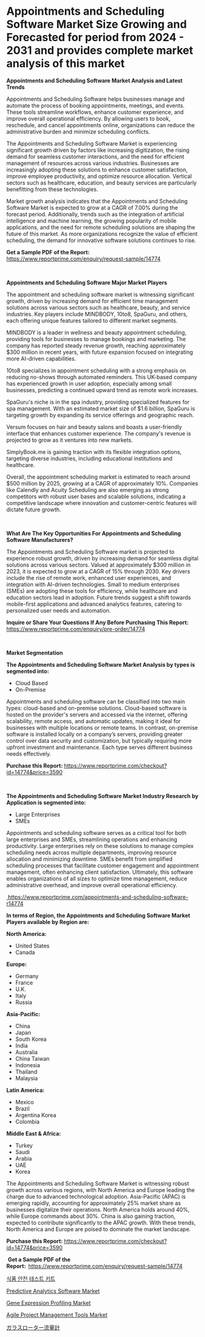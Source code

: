 <p><h1>Appointments and Scheduling Software Market Size Growing and Forecasted for period from 2024 - 2031 and provides complete market analysis of this market</h1></p><p><strong>Appointments and Scheduling Software Market Analysis and Latest Trends</strong></p>
<p><p>Appointments and Scheduling Software helps businesses manage and automate the process of booking appointments, meetings, and events. These tools streamline workflows, enhance customer experience, and improve overall operational efficiency. By allowing users to book, reschedule, and cancel appointments online, organizations can reduce the administrative burden and minimize scheduling conflicts.</p><p>The Appointments and Scheduling Software Market is experiencing significant growth driven by factors like increasing digitization, the rising demand for seamless customer interactions, and the need for efficient management of resources across various industries. Businesses are increasingly adopting these solutions to enhance customer satisfaction, improve employee productivity, and optimize resource allocation. Vertical sectors such as healthcare, education, and beauty services are particularly benefitting from these technologies.</p><p>Market growth analysis indicates that the Appointments and Scheduling Software Market is expected to grow at a CAGR of 7.00% during the forecast period. Additionally, trends such as the integration of artificial intelligence and machine learning, the growing popularity of mobile applications, and the need for remote scheduling solutions are shaping the future of this market. As more organizations recognize the value of efficient scheduling, the demand for innovative software solutions continues to rise.</p></p>
<p><strong>Get a Sample PDF of the Report:&nbsp;</strong> <a href="https://www.reportprime.com/enquiry/request-sample/14774">https://www.reportprime.com/enquiry/request-sample/14774</a></p>
<p>&nbsp;</p>
<p><strong>Appointments and Scheduling Software Major Market Players</strong></p>
<p><p>The appointment and scheduling software market is witnessing significant growth, driven by increasing demand for efficient time management solutions across various sectors such as healthcare, beauty, and service industries. Key players include MINDBODY, 10to8, SpaGuru, and others, each offering unique features tailored to different market segments.</p><p>MINDBODY is a leader in wellness and beauty appointment scheduling, providing tools for businesses to manage bookings and marketing. The company has reported steady revenue growth, reaching approximately $300 million in recent years, with future expansion focused on integrating more AI-driven capabilities.</p><p>10to8 specializes in appointment scheduling with a strong emphasis on reducing no-shows through automated reminders. This UK-based company has experienced growth in user adoption, especially among small businesses, predicting a continued upward trend as remote work increases.</p><p>SpaGuru's niche is in the spa industry, providing specialized features for spa management. With an estimated market size of $1.6 billion, SpaGuru is targeting growth by expanding its service offerings and geographic reach.</p><p>Versum focuses on hair and beauty salons and boasts a user-friendly interface that enhances customer experience. The company's revenue is projected to grow as it ventures into new markets.</p><p>SimplyBook.me is gaining traction with its flexible integration options, targeting diverse industries, including educational institutions and healthcare.</p><p>Overall, the appointment scheduling market is estimated to reach around $500 million by 2025, growing at a CAGR of approximately 10%. Companies like Calendly and Acuity Scheduling are also emerging as strong competitors with robust user bases and scalable solutions, indicating a competitive landscape where innovation and customer-centric features will dictate future growth.</p></p>
<p>&nbsp;</p>
<p><strong>What Are The Key Opportunities For Appointments and Scheduling Software Manufacturers?</strong></p>
<p><p>The Appointments and Scheduling Software market is projected to experience robust growth, driven by increasing demand for seamless digital solutions across various sectors. Valued at approximately $300 million in 2023, it is expected to grow at a CAGR of 15% through 2030. Key drivers include the rise of remote work, enhanced user experiences, and integration with AI-driven technologies. Small to medium enterprises (SMEs) are adopting these tools for efficiency, while healthcare and education sectors lead in adoption. Future trends suggest a shift towards mobile-first applications and advanced analytics features, catering to personalized user needs and automation.</p></p>
<p><strong>Inquire or Share Your Questions If Any Before Purchasing This Report:</strong> <a href="https://www.reportprime.com/enquiry/pre-order/14774">https://www.reportprime.com/enquiry/pre-order/14774</a></p>
<p>&nbsp;</p>
<p><strong>Market Segmentation</strong></p>
<p><strong>The Appointments and Scheduling Software Market Analysis by types is segmented into:</strong></p>
<p><ul><li>Cloud Based</li><li>On-Premise</li></ul></p>
<p><p>Appointments and scheduling software can be classified into two main types: cloud-based and on-premise solutions. Cloud-based software is hosted on the provider's servers and accessed via the internet, offering scalability, remote access, and automatic updates, making it ideal for businesses with multiple locations or remote teams. In contrast, on-premise software is installed locally on a company’s servers, providing greater control over data security and customization, but typically requiring more upfront investment and maintenance. Each type serves different business needs effectively.</p></p>
<p><strong>Purchase this Report:&nbsp;</strong><a href="https://www.reportprime.com/checkout?id=14774&price=3590">https://www.reportprime.com/checkout?id=14774&price=3590</a></p>
<p>&nbsp;</p>
<p><strong>The Appointments and Scheduling Software Market Industry Research by Application is segmented into:</strong></p>
<p><ul><li>Large Enterprises</li><li>SMEs</li></ul></p>
<p><p>Appointments and scheduling software serves as a critical tool for both large enterprises and SMEs, streamlining operations and enhancing productivity. Large enterprises rely on these solutions to manage complex scheduling needs across multiple departments, improving resource allocation and minimizing downtime. SMEs benefit from simplified scheduling processes that facilitate customer engagement and appointment management, often enhancing client satisfaction. Ultimately, this software enables organizations of all sizes to optimize time management, reduce administrative overhead, and improve overall operational efficiency.</p></p>
<p><a href="https://www.reportprime.com/appointments-and-scheduling-software-r14774">&nbsp;https://www.reportprime.com/appointments-and-scheduling-software-r14774</a></p>
<p><strong>In terms of Region, the Appointments and Scheduling Software Market Players available by Region are:</strong></p>
<p>
    <p> <strong> North America: </strong>
        <ul>
            <li>United States</li>
            <li>Canada</li>
        </ul>
        </p> 
    <p> <strong> Europe: </strong>
        <ul>
            <li>Germany</li>
            <li>France</li>
            <li>U.K.</li>
            <li>Italy</li>
            <li>Russia</li>
        </ul>
        </p> 
    <p> <strong> Asia-Pacific: </strong>
        <ul>
            <li>China</li>
            <li>Japan</li>
            <li>South Korea</li>
            <li>India</li>
            <li>Australia</li>
            <li>China Taiwan</li>
            <li>Indonesia</li>
            <li>Thailand</li>
            <li>Malaysia</li>
        </ul>
        </p> 
    <p> <strong> Latin America: </strong>
        <ul>
            <li>Mexico</li>
            <li>Brazil</li>
            <li>Argentina Korea</li>
            <li>Colombia</li>
        </ul>
        </p> 
    <p> <strong> Middle East & Africa: </strong>
        <ul>
            <li>Turkey</li>
            <li>Saudi</li>
            <li>Arabia</li>
            <li>UAE</li>
            <li>Korea</li>
        </ul>
    </p>
    </p>
<p><p>The Appointments and Scheduling Software Market is witnessing robust growth across various regions, with North America and Europe leading the charge due to advanced technological adoption. Asia-Pacific (APAC) is emerging rapidly, accounting for approximately 25% market share as businesses digitalize their operations. North America holds around 40%, while Europe commands about 30%. China is also gaining traction, expected to contribute significantly to the APAC growth. With these trends, North America and Europe are poised to dominate the market landscape.</p></p>
<p><strong>Purchase this Report: </strong><a href="https://www.reportprime.com/checkout?id=14774&price=3590">https://www.reportprime.com/checkout?id=14774&price=3590</a></p>
<p>&nbsp;<strong>Get a Sample PDF of the Report:&nbsp;&nbsp;</strong><a href="https://www.reportprime.com/enquiry/request-sample/14774">https://www.reportprime.com/enquiry/request-sample/14774</a></p>
<p><strong></strong></p>
<p><p><a href="https://medium.com/@biancamacdonald87/%EA%B8%80%EB%A1%9C%EB%B2%8C-%EC%8B%9D%ED%92%88-%EC%95%88%EC%A0%84-%EA%B2%80%EC%82%AC-%ED%82%A4%ED%8A%B8-%EC%8B%9C%EC%9E%A5-%ED%83%90%EC%83%89-2024%EB%85%84%EB%B6%80%ED%84%B0-2031%EB%85%84%EA%B9%8C%EC%A7%80%EC%9D%98-%ED%8A%B8%EB%A0%8C%EB%93%9C%EC%97%90%EC%84%9C-%EC%A0%84%EB%9E%B5%EA%B9%8C%EC%A7%80-6bdd2ea839ea">식품 안전 테스트 키트</a></p><p><a href="https://github.com/Alanbrewer218/Market-Research-Report-List-1/blob/main/predictive-analytics-software-market.md">Predictive Analytics Software Market</a></p><p><a href="https://www.linkedin.com/pulse/what-growth-drivers-gene-expression-profiling-market-comprehensive-lswyf?trackingId=is3WUVokQoaGBkylyiiCSw%3D%3D">Gene Expression Profiling Market</a></p><p><a href="https://github.com/kaufmannDavid16/Market-Research-Report-List-1/blob/main/agile-project-management-tools-market.md">Agile Project Management Tools Market</a></p><p><a href="https://lerafesills.medium.com/glass-rotor-flowmeters-market-%E3%81%AF-%E3%82%B3%E3%82%B9%E3%83%88%E7%AE%A1%E7%90%86%E3%81%A8%E5%8A%B9%E7%8E%87%E5%90%91%E4%B8%8A%E3%82%92%E5%84%AA%E5%85%88%E3%81%97%E3%81%BE%E3%81%99-%E3%81%95%E3%82%89%E3%81%AB-%E5%A0%B1%E5%91%8A%E6%9B%B8%E3%81%AF%E5%B8%82%E5%A0%B4%E3%81%AE%E9%9C%80%E8%A6%81%E9%9D%A2%E3%81%A8%E4%BE%9B%E7%B5%A6%E9%9D%A2%E3%81%AE%E4%B8%A1%E6%96%B9%E3%82%92%E3%82%AB%E3%83%90%E3%83%BC%E3%81%97%E3%81%A6%E3%81%84%E3%81%BE%E3%81%99-glass-rotor-500cd2b5d993?postPublishedType=initial">ガラスローター流量計</a></p></p>